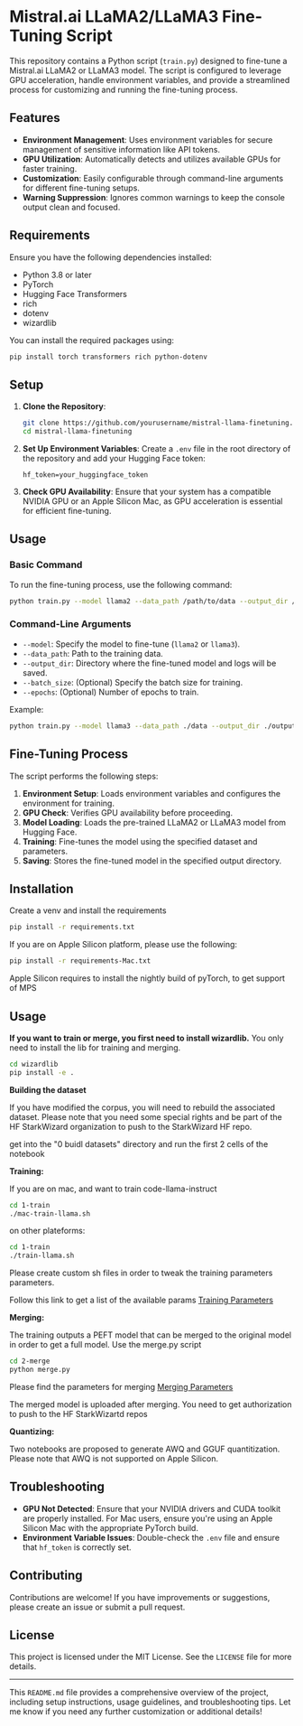# Mistral.ai LLaMA2/LLaMA3 Fine-Tuning Script

This repository contains a Python script (`train.py`) designed to fine-tune a Mistral.ai LLaMA2 or LLaMA3 model. The script is configured to leverage GPU acceleration, handle environment variables, and provide a streamlined process for customizing and running the fine-tuning process.

## Features

- **Environment Management**: Uses environment variables for secure management of sensitive information like API tokens.
- **GPU Utilization**: Automatically detects and utilizes available GPUs for faster training.
- **Customization**: Easily configurable through command-line arguments for different fine-tuning setups.
- **Warning Suppression**: Ignores common warnings to keep the console output clean and focused.

## Requirements

Ensure you have the following dependencies installed:

- Python 3.8 or later
- PyTorch
- Hugging Face Transformers
- rich
- dotenv
- wizardlib

You can install the required packages using:

```bash
pip install torch transformers rich python-dotenv
```

## Setup

1. **Clone the Repository**:
   ```bash
   git clone https://github.com/yourusername/mistral-llama-finetuning.git
   cd mistral-llama-finetuning
   ```

2. **Set Up Environment Variables**:
   Create a `.env` file in the root directory of the repository and add your Hugging Face token:

   ```env
   hf_token=your_huggingface_token
   ```

3. **Check GPU Availability**:
   Ensure that your system has a compatible NVIDIA GPU or an Apple Silicon Mac, as GPU acceleration is essential for efficient fine-tuning.

## Usage

### Basic Command

To run the fine-tuning process, use the following command:

```bash
python train.py --model llama2 --data_path /path/to/data --output_dir /path/to/output
```

### Command-Line Arguments

- `--model`: Specify the model to fine-tune (`llama2` or `llama3`).
- `--data_path`: Path to the training data.
- `--output_dir`: Directory where the fine-tuned model and logs will be saved.
- `--batch_size`: (Optional) Specify the batch size for training.
- `--epochs`: (Optional) Number of epochs to train.

Example:

```bash
python train.py --model llama3 --data_path ./data --output_dir ./output --batch_size 16 --epochs 5
```

## Fine-Tuning Process

The script performs the following steps:

1. **Environment Setup**: Loads environment variables and configures the environment for training.
2. **GPU Check**: Verifies GPU availability before proceeding.
3. **Model Loading**: Loads the pre-trained LLaMA2 or LLaMA3 model from Hugging Face.
4. **Training**: Fine-tunes the model using the specified dataset and parameters.
5. **Saving**: Stores the fine-tuned model in the specified output directory.


## Installation

Create a venv and install the requirements

```bash
pip install -r requirements.txt
```

If you are on Apple Silicon platform, please use the following:

```bash
pip install -r requirements-Mac.txt
```

Apple Silicon requires to install the nightly build of pyTorch, to get support of MPS


## Usage

**If you want to train or merge, you first need to install wizardlib.**
You only need to install the lib for training and merging.

```bash
cd wizardlib
pip install -e .
```

**Building the dataset**

If you have modified the corpus, you will need to rebuild the associated dataset.
Please note that you need some special rights and be part of the HF StarkWizard organization to push to the StarkWizard HF repo.

get into the "0 buidl datasets" directory and run the first 2 cells of the notebook

**Training:**

If you are on mac, and want to train code-llama-instruct

```bash
cd 1-train
./mac-train-llama.sh
```

on other plateforms:

```bash
cd 1-train
./train-llama.sh
```

Please create custom sh files in order to tweak the training parameters parameters.

Follow this link to get a list of the available params [Training Parameters](doc/train.md)

**Merging:**

The training outputs a PEFT model that can be merged to the original model in order to get a full model. Use the merge.py script

```bash
cd 2-merge
python merge.py
```

Please find the parameters for merging [Merging Parameters](doc/merge.md)

The merged model is uploaded after merging. You need to get authorization to push to the HF StarkWizartd repos

**Quantizing:**

Two notebooks are proposed to generate AWQ and GGUF quantitization. Please note that AWQ is not supported on Apple Silicon.


## Troubleshooting

- **GPU Not Detected**: Ensure that your NVIDIA drivers and CUDA toolkit are properly installed. For Mac users, ensure you're using an Apple Silicon Mac with the appropriate PyTorch build.
- **Environment Variable Issues**: Double-check the `.env` file and ensure that `hf_token` is correctly set.

## Contributing

Contributions are welcome! If you have improvements or suggestions, please create an issue or submit a pull request.

## License

This project is licensed under the MIT License. See the `LICENSE` file for more details.

---

This `README.md` file provides a comprehensive overview of the project, including setup instructions, usage guidelines, and troubleshooting tips. Let me know if you need any further customization or additional details!
